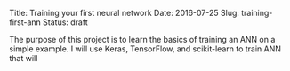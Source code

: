 Title: Training your first neural network
Date: 2016-07-25
Slug: training-first-ann
Status: draft

The purpose of this project is to learn the basics of training an ANN on a simple example. I will use Keras, TensorFlow, and scikit-learn to train ANN that will 

